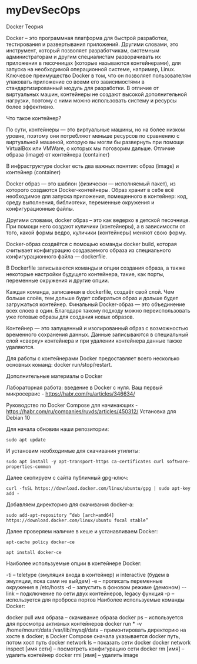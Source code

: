 # myDevSecOps
Docker
Теория

Docker – это программная платформа для быстрой разработки, тестирования и развертывания приложений. Другими словами, это инструмент, который позволяет разработчикам, системным администраторам и другим специалистам разворачивать их приложения в песочницах (которые называются контейнерами), для запуска на необходимой операционной системе, например, Linux. Ключевое преимущество Docker в том, что он позволяет пользователям упаковать приложение со всеми его зависимостями в стандартизированный модуль для разработки. В отличие от виртуальных машин, контейнеры не создают высокой дополнительной нагрузки, поэтому с ними можно использовать систему и ресурсы более эффективно.

Что такое контейнер?

По сути, контейнеры — это виртуальные машины, но на более низком уровне, поэтому они потребляют меньше ресурсов по сравнению с виртуальной машиной, которую вы могли бы развернуть при помощи VirtualBox или VMWare, о которых мы поговорим дальше.
Отличие образа (image) от контейнера (container)

В инфраструктуре docker есть два важных понятия: образ (image) и контейнер (container)

Docker образ — это шаблон (физически — исполняемый пакет), из которого создаются Docker-контейнеры. Образ хранит в себе всё необходимое для запуска приложения, помещенного в контейнер: код, среду выполнения, библиотеки, переменные окружения и конфигурационные файлы.

Другими словами, docker образ – это как ведерко в детской песочнице. При помощи него создают куличики (контейнеры), а в зависимости от того, какой формы ведро, куличики (контейнеры) меняют свою форму. 

Docker-образ создаётся с помощью команды docker build, которая считывает конфигурацию создаваемого образа из специального конфигурационного файла — dockerfile.

В Dockerfile записываются команды и опции создания образа, а также некоторые настройки будущего контейнера, такие, как порты, переменные окружения и другие опции.

Каждая команда, записанная в dockerfile, создаёт свой слой. Чем больше слоёв, тем дольше будет собираться образ и дольше будет загружаться контейнер. Финальный Docker-образ — это объединение всех слоев в один. Благодаря такому подходу можно переиспользовать уже готовые образы для создания новых образов.

Контейнер — это запущенный и изолированный образ с возможностью временного сохранения данных. Данные записываются в специальный слой «сверху» контейнера и при удалении контейнера данные также удаляются.

Для работы с контейнерами Docker предоставляет всего несколько основных команд: docker run/stop/restart.


Дополнительные материалы о Docker

Лабораторная работа: введение в Docker с нуля. Ваш первый микросервис - https://habr.com/ru/articles/346634/

Руководство по Docker Compose для начинающих - https://habr.com/ru/companies/ruvds/articles/450312/
Установка для Debian 10

Для начала обновим наши репозитории:

    sudo apt update

И установим необходимые для скачивания утилиты:

    sudo apt install -y apt-transport-https ca-certificates curl software-properties-common

Далее скопируем с сайта публичный gpg-ключ:

    curl -fsSL https://download.docker.com/linux/ubuntu/gpg | sudo apt-key add -

Добавляем директорию для скачивания docker-а:

    sudo add-apt-repository “deb [arch=amd64] https://download.docker.com/linux/ubuntu focal stable”

Далее проверяем наличие в кеше и устанавливаем Docker:

    apt-cache policy docker-ce

    apt install docker-ce

Наиболее используемые опции в контейнере Docker:

-ti – teletype (эмуляция входа в контейнер) и interactive (будем в эмуляции, пока сами не выйдем)
-e – прописать переменные окружения в /etc/hosts
-d – запустить в фоновом режиме (демоном)
--link – подключение по сети двух контейнеров, legacy функция
-p – используется для проброса портов
Наиболее используемые команды Docker:

docker pull имя образа – скачивание образа
docker ps – используется для просмотра активных контейнеров
docker run * -v /home/mount/data:/var/lib/mysql/data – примонтировать директорию на хосте в docker; в Docker Compose сначала указывается docker путь, потом хост путь
docker network ls – показать сети docker
docker network inspect [имя сети] – посмотреть конфигурацию сети
docker rm [имя] – удалить контейнер
docker rmi [имя] – удалить image

